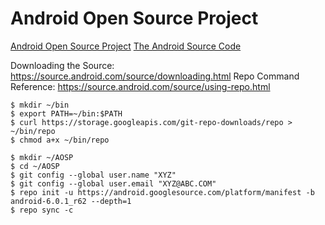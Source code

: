 # Android Open Source Project


[Android Open Source Project](https://source.android.com/index.html)
[The Android Source Code](https://source.android.com/source/index.html)

Downloading the Source: https://source.android.com/source/downloading.html
Repo Command Reference: https://source.android.com/source/using-repo.html

    $ mkdir ~/bin
    $ export PATH=~/bin:$PATH
    $ curl https://storage.googleapis.com/git-repo-downloads/repo > ~/bin/repo
    $ chmod a+x ~/bin/repo

    $ mkdir ~/AOSP
    $ cd ~/AOSP
    $ git config --global user.name "XYZ"
    $ git config --global user.email "XYZ@ABC.COM"
    $ repo init -u https://android.googlesource.com/platform/manifest -b android-6.0.1_r62 --depth=1
    $ repo sync -c


